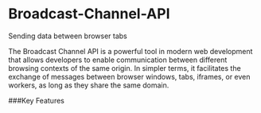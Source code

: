 # Broadcast-Channel-API
Sending data between browser tabs

The Broadcast Channel API is a powerful tool in modern web development that allows developers to enable communication between different browsing contexts of the same origin. In simpler terms, it facilitates the exchange of messages between browser windows, tabs, iframes, or even workers, as long as they share the same domain.

###Key Features


